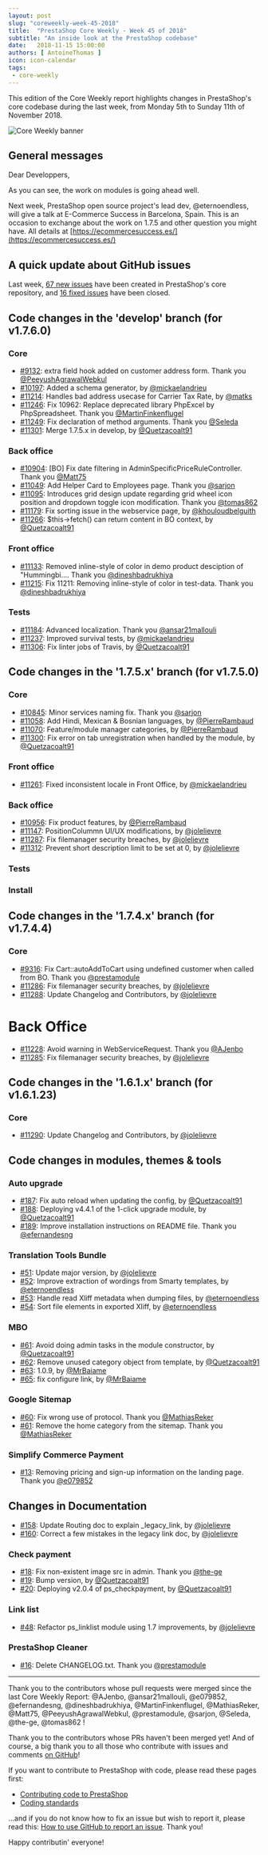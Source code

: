 ```yaml
---
layout: post
slug: "coreweekly-week-45-2018"
title:  "PrestaShop Core Weekly - Week 45 of 2018"
subtitle: "An inside look at the PrestaShop codebase"
date:   2018-11-15 15:00:00
authors: [ AntoineThomas ]
icon: icon-calendar
tags:
 - core-weekly
---
```


This edition of the Core Weekly report highlights changes in PrestaShop's core codebase during the last week, from Monday 5th to Sunday 11th of November 2018.

![Core Weekly banner](/assets/images/2017/04/core_weekly_banner.jpg)


## General messages

Dear Developpers,

As you can see, the work on modules is going ahead well.

Next week, PrestaShop open source project's lead dev, @eternoendless, will give a talk at E-Commerce Success in Barcelona, Spain. This is an occasion to exchange about the work on 1.7.5 and other question you might have. All details at [https://ecommercesuccess.es/](https://ecommercesuccess.es/)


## A quick update about GitHub issues

Last week, [67 new issues](https://github.com/PrestaShop/PrestaShop/issues?utf8=%E2%9C%93&q=is:issue+created:2018-11-05..2018-11-11) have been created in PrestaShop's core repository, and [16 fixed issues](https://github.com/PrestaShop/PrestaShop/issues?utf8=%E2%9C%93&q=is:issue+label:fixed+closed:2018-11-05..2018-11-11) have been closed.

## Code changes in the 'develop' branch (for v1.7.6.0)

### Core

* [#9132](https://github.com/PrestaShop/PrestaShop/pull/9132): extra field hook added on customer address form. Thank you [@PeeyushAgrawalWebkul](https://github.com/PeeyushAgrawalWebkul)
* [#10197](https://github.com/PrestaShop/PrestaShop/pull/10197): Added a schema generator, by [@mickaelandrieu](https://github.com/mickaelandrieu)
* [#11214](https://github.com/PrestaShop/PrestaShop/pull/11214): Handles bad address usecase for Carrier Tax Rate, by [@matks](https://github.com/matks)
* [#11246](https://github.com/PrestaShop/PrestaShop/pull/11246): Fix 10962: Replace deprecated library PhpExcel by PhpSpreadsheet. Thank you [@MartinFinkenflugel](https://github.com/MartinFinkenflugel)
* [#11249](https://github.com/PrestaShop/PrestaShop/pull/11249): Fix declaration of method arguments. Thank you [@Seleda](https://github.com/Seleda)
* [#11301](https://github.com/PrestaShop/PrestaShop/pull/11301): Merge 1.7.5.x in develop, by [@Quetzacoalt91](https://github.com/Quetzacoalt91)


### Back office

* [#10904](https://github.com/PrestaShop/PrestaShop/pull/10904): [BO] Fix date filtering in AdminSpecificPriceRuleController. Thank you [@Matt75](https://github.com/Matt75)
* [#11049](https://github.com/PrestaShop/PrestaShop/pull/11049): Add Helper Card to Employees page. Thank you [@sarjon](https://github.com/sarjon)
* [#11095](https://github.com/PrestaShop/PrestaShop/pull/11095): Introduces grid design update regarding grid wheel icon position and dropdown toggle icon modification. Thank you [@tomas862](https://github.com/tomas862)
* [#11179](https://github.com/PrestaShop/PrestaShop/pull/11179): Fix sorting issue in the webservice page, by [@khouloudbelguith](https://github.com/khouloudbelguith)
* [#11266](https://github.com/PrestaShop/PrestaShop/pull/11266): $this->fetch() can return content in BO context, by [@Quetzacoalt91](https://github.com/Quetzacoalt91)


### Front office

* [#11133](https://github.com/PrestaShop/PrestaShop/pull/11133): Removed inline-style of color in demo product desciption of "Hummingbi…. Thank you [@dineshbadrukhiya](https://github.com/dineshbadrukhiya)
* [#11215](https://github.com/PrestaShop/PrestaShop/pull/11215): Fix 11211: Removing inline-style of color in test-data. Thank you [@dineshbadrukhiya](https://github.com/dineshbadrukhiya)


### Tests

* [#11184](https://github.com/PrestaShop/PrestaShop/pull/11184): Advanced localization. Thank you [@ansar21mallouli](https://github.com/ansar21mallouli)
* [#11237](https://github.com/PrestaShop/PrestaShop/pull/11237): Improved survival tests, by [@mickaelandrieu](https://github.com/mickaelandrieu)
* [#11306](https://github.com/PrestaShop/PrestaShop/pull/11306): Fix linter jobs of Travis, by [@Quetzacoalt91](https://github.com/Quetzacoalt91)



## Code changes in the '1.7.5.x' branch (for v1.7.5.0)

### Core

* [#10845](https://github.com/PrestaShop/PrestaShop/pull/10845): Minor services naming fix. Thank you [@sarjon](https://github.com/sarjon)
* [#11058](https://github.com/PrestaShop/PrestaShop/pull/11058): Add Hindi, Mexican & Bosnian languages, by [@PierreRambaud](https://github.com/PierreRambaud)
* [#11070](https://github.com/PrestaShop/PrestaShop/pull/11070): Feature/module manager categories, by [@PierreRambaud](https://github.com/PierreRambaud)
* [#11300](https://github.com/PrestaShop/PrestaShop/pull/11300): Fix error on tab unregistration when handled by the module, by [@Quetzacoalt91](https://github.com/Quetzacoalt91)


### Front office

* [#11261](https://github.com/PrestaShop/PrestaShop/pull/11261): Fixed inconsistent locale in Front Office, by [@mickaelandrieu](https://github.com/mickaelandrieu)


### Back office

* [#10956](https://github.com/PrestaShop/PrestaShop/pull/10956): Fix product features, by [@PierreRambaud](https://github.com/PierreRambaud)
* [#11147](https://github.com/PrestaShop/PrestaShop/pull/11147): PositionColummn UI/UX modifications, by [@jolelievre](https://github.com/jolelievre)
* [#11287](https://github.com/PrestaShop/PrestaShop/pull/11287): Fix filemanager security breaches, by [@jolelievre](https://github.com/jolelievre)
* [#11312](https://github.com/PrestaShop/PrestaShop/pull/11312): Prevent short description limit to be set at 0, by [@jolelievre](https://github.com/jolelievre)


### Tests



### Install



## Code changes in the '1.7.4.x' branch (for v1.7.4.4)

### Core

* [#9316](https://github.com/PrestaShop/PrestaShop/pull/9316): Fix Cart::autoAddToCart using undefined customer when called from BO. Thank you [@prestamodule](https://github.com/prestamodule)
* [#11286](https://github.com/PrestaShop/PrestaShop/pull/11286): Fix filemanager security breaches, by [@jolelievre](https://github.com/jolelievre)
* [#11288](https://github.com/PrestaShop/PrestaShop/pull/11288): Update Changelog and Contributors, by [@jolelievre](https://github.com/jolelievre)


# Back Office

* [#11228](https://github.com/PrestaShop/PrestaShop/pull/11228): Avoid warning in WebServiceRequest. Thank you [@AJenbo](https://github.com/AJenbo)
* [#11285](https://github.com/PrestaShop/PrestaShop/pull/11285): Fix filemanager security breaches, by [@jolelievre](https://github.com/jolelievre)


## Code changes in the '1.6.1.x' branch (for v1.6.1.23)

### Core

* [#11290](https://github.com/PrestaShop/PrestaShop/pull/11290): Update Changelog and Contributors, by [@jolelievre](https://github.com/jolelievre)


## Code changes in modules, themes & tools

### Auto upgrade

* [#187](https://github.com/PrestaShop/autoupgrade/pull/187): Fix auto reload when updating the config, by [@Quetzacoalt91](https://github.com/Quetzacoalt91)
* [#188](https://github.com/PrestaShop/autoupgrade/pull/188): Deploying v4.4.1 of the 1-click upgrade module, by [@Quetzacoalt91](https://github.com/Quetzacoalt91)
* [#189](https://github.com/PrestaShop/autoupgrade/pull/189): Improve installation instructions on README file. Thank you [@efernandesng](https://github.com/efernandesng)


### Translation Tools Bundle

* [#51](https://github.com/PrestaShop/ps_linklist/pull/51): Update major version, by [@jolelievre](https://github.com/jolelievre)
* [#52](https://github.com/PrestaShop/TranslationToolsBundle/pull/52): Improve extraction of wordings from Smarty templates, by [@eternoendless](https://github.com/eternoendless)
* [#53](https://github.com/PrestaShop/TranslationToolsBundle/pull/53): Handle read Xliff metadata when dumping files, by [@eternoendless](https://github.com/eternoendless)
* [#54](https://github.com/PrestaShop/TranslationToolsBundle/pull/54): Sort file elements in exported Xliff, by [@eternoendless](https://github.com/eternoendless)


### MBO

* [#61](https://github.com/PrestaShop/ps_mbo/pull/61): Avoid doing admin tasks in the module constructor, by [@Quetzacoalt91](https://github.com/Quetzacoalt91)
* [#62](https://github.com/PrestaShop/ps_mbo/pull/62): Remove unused category object from template, by [@Quetzacoalt91](https://github.com/Quetzacoalt91)
* [#63](https://github.com/PrestaShop/ps_mbo/pull/63):  1.0.9, by [@MrBaiame](https://github.com/MrBaiame)
* [#65](https://github.com/PrestaShop/ps_mbo/pull/65): fix configure link, by [@MrBaiame](https://github.com/MrBaiame)


### Google Sitemap

* [#60](https://github.com/PrestaShop/gsitemap/pull/60): Fix wrong use of protocol. Thank you [@MathiasReker](https://github.com/MathiasReker)
* [#61](https://github.com/PrestaShop/gsitemap/pull/61): Remove the home category from the sitemap. Thank you [@MathiasReker](https://github.com/MathiasReker)


### Simplify Commerce Payment

* [#13](https://github.com/PrestaShop/simplifycommerce/pull/13): Removing pricing and sign-up information on the landing page. Thank you [@e079852](https://github.com/e079852)


## Changes in Documentation

* [#158](https://github.com/PrestaShop/docs/pull/158): Update Routing doc to explain _legacy_link, by [@jolelievre](https://github.com/jolelievre)
* [#160](https://github.com/PrestaShop/docs/pull/160): Correct a few mistakes in the legacy link doc, by [@jolelievre](https://github.com/jolelievre)


### Check payment

* [#18](https://github.com/PrestaShop/ps_checkpayment/pull/18): Fix non-existent image src in admin. Thank you [@the-ge](https://github.com/the-ge)
* [#19](https://github.com/PrestaShop/ps_checkpayment/pull/19): Bump version, by [@Quetzacoalt91](https://github.com/Quetzacoalt91)
* [#20](https://github.com/PrestaShop/ps_checkpayment/pull/20): Deploying v2.0.4 of ps_checkpayment, by [@Quetzacoalt91](https://github.com/Quetzacoalt91)


### Link list

* [#48](https://github.com/PrestaShop/ps_linklist/pull/48): Refactor ps_linklist module using 1.7 improvements, by [@jolelievre](https://github.com/jolelievre)

### PrestaShop Cleaner

* [#16](https://github.com/PrestaShop/pscleaner/pull/16): Delete CHANGELOG.txt. Thank you [@prestamodule](https://github.com/prestamodule)


<hr />

Thank you to the contributors whose pull requests were merged since the last Core Weekly Report: @AJenbo, @ansar21mallouli, @e079852, @efernandesng, @dineshbadrukhiya, @MartinFinkenflugel, @MathiasReker, @Matt75, @PeeyushAgrawalWebkul, @prestamodule, @sarjon, @Seleda, @the-ge, @tomas862 !

Thank you to the contributors whose PRs haven't been merged yet! And of course, a big thank you to all those who contribute with issues and comments [on GitHub](https://github.com/PrestaShop/PrestaShop)!

If you want to contribute to PrestaShop with code, please read these pages first:

 * [Contributing code to PrestaShop](https://devdocs.prestashop.com/1.7/contribute/contribution-guidelines/)
 * [Coding standards](https://devdocs.prestashop.com/1.7/development/coding-standards/)

...and if you do not know how to fix an issue but wish to report it, please read this: [How to use GitHub to report an issue](https://devdocs.prestashop.com/1.7/contribute/contribute-reporting-issues/). Thank you!

Happy contributin' everyone!
